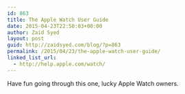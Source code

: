 ```yaml
---
id: 863
title: The Apple Watch User Guide
date: 2015-04-23T22:50:03+00:00
author: Zaid Syed
layout: post
guid: http://zaidsyed.com/blog/?p=863
permalink: /2015/04/23/the-apple-watch-user-guide/
linked_list_url:
  - http://help.apple.com/watch/
---
```

Have fun going through this one, lucky Apple Watch owners.
